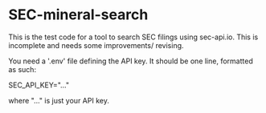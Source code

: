 # SEC-mineral-search
This is the test code for a tool to search SEC filings using sec-api.io.
This is incomplete and needs some improvements/ revising.

You need a '.env' file defining the API key.
It should be one line, formatted as such: 

SEC_API_KEY="..."

where "..." is just your API key.
